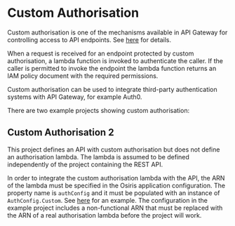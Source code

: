 # Custom Authorisation

Custom authorisation is one of the mechanisms available in API Gateway for controlling access to API endpoints. See [here](http://docs.aws.amazon.com/apigateway/latest/developerguide/use-custom-authorizer.html) for details.

When a request is received for an endpoint protected by custom authorisation, a lambda function is invoked to authenticate the caller. If the caller is permitted to invoke the endpoint the lambda function returns an IAM policy document with the required permissions.

Custom authorisation can be used to integrate third-party authentication systems with API Gateway, for example Auth0.

There are two example projects showing custom authorisation:

## Custom Authorisation 2

This project defines an API with custom authorisation but does not define an authorisation lambda. The lambda is assumed to be defined independently of the project containing the REST API.

In order to integrate the custom authorisation lambda with the API, the ARN of the lambda must be specified in the Osiris application configuration. The property name is `authConfig` and it must be populated with an instance of `AuthConfig.Custom`. See [here](https://github.com/cjkent/osiris-examples/blob/master/custom-auth/custom-auth2/core/src/main/kotlin/io/github/cjkent/osiris/example/customauth2/core/Config.kt) for an example. The configuration in the example project includes a non-functional ARN that must be replaced with the ARN of a real authorisation lambda before the project will work.
